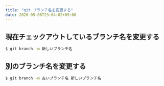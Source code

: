 ```yaml
---
title: "git ブランチ名を変更する"
date: 2020-05-08T23:04:02+09:00
---
```


## 現在チェックアウトしているブランチ名を変更する
```sh
$ git branch -m 新しいブランチ名
```

## 別のブランチ名を変更する
```sh
$ git branch -m 古いブランチ名 新しいブランチ名
```
